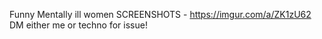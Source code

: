 Funny Mentally ill women
SCREENSHOTS - https://imgur.com/a/ZK1zU62
DM either me or techno for issue!
